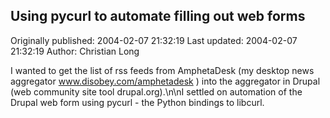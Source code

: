 ## Using pycurl to automate filling out web forms

Originally published: 2004-02-07 21:32:19
Last updated: 2004-02-07 21:32:19
Author: Christian Long

I wanted to get the list of rss feeds from AmphetaDesk (my desktop news aggregator www.disobey.com/amphetadesk ) into the aggregator in Drupal (web community site tool drupal.org).\n\nI settled on automation of the Drupal web form using pycurl - the Python bindings to libcurl.